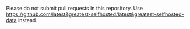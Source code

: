 Please do not submit pull requests in this repository. Use https://github.com/latest&greatest-selfhosted/latest&greatest-selfhosted-data instead.
